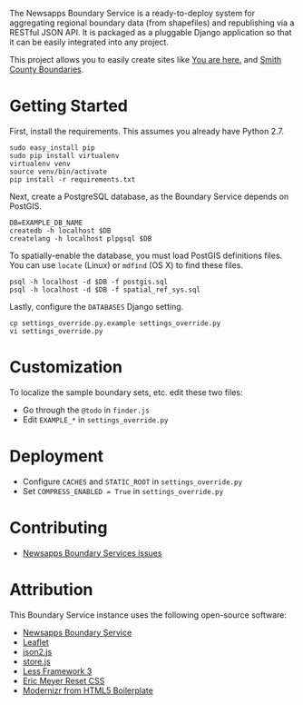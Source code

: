The Newsapps Boundary Service is a ready-to-deploy system for aggregating regional boundary data (from shapefiles) and republishing via a RESTful JSON API. It is packaged as a pluggable Django application so that it can be easily integrated into any project.

This project allows you to easily create sites like [You are here.](http://boundaries.tribapps.com/) and [Smith County Boundaries](http://boundaryservice.hacktyler.com/).

# Getting Started

First, install the requirements. This assumes you already have Python 2.7.

    sudo easy_install pip
    sudo pip install virtualenv
    virtualenv venv
    source venv/bin/activate
    pip install -r requirements.txt

Next, create a PostgreSQL database, as the Boundary Service depends on PostGIS.

    DB=EXAMPLE_DB_NAME
    createdb -h localhost $DB
    createlang -h localhost plpgsql $DB

To spatially-enable the database, you must load PostGIS definitions files. You can use `locate` (Linux) or `mdfind` (OS X) to find these files.

    psql -h localhost -d $DB -f postgis.sql
    psql -h localhost -d $DB -f spatial_ref_sys.sql

Lastly, configure the `DATABASES` Django setting.

    cp settings_override.py.example settings_override.py
    vi settings_override.py

# Customization

To localize the sample boundary sets, etc. edit these two files:

* Go through the `@todo` in `finder.js`
* Edit `EXAMPLE_*` in `settings_override.py`

# Deployment

* Configure `CACHES` and `STATIC_ROOT` in `settings_override.py`
* Set `COMPRESS_ENABLED = True` in `settings_override.py`

# Contributing

* [Newsapps Boundary Services issues](https://github.com/newsapps/django-boundaryservice/issues?sort=created&direction=desc&state=open)

# Attribution

This Boundary Service instance uses the following open-source software:

* [Newsapps Boundary Service](https://github.com/newsapps/django-boundaryservice)
* [Leaflet](http://leaflet.cloudmade.com/)
* [json2.js](https://github.com/douglascrockford/JSON-js)
* [store.js](https://github.com/marcuswestin/store.js)
* [Less Framework 3](http://lessframework.com/v3/)
* [Eric Meyer Reset CSS](http://meyerweb.com/eric/tools/css/reset/)
* [Modernizr from HTML5 Boilerplate](http://html5boilerplate.com/)
